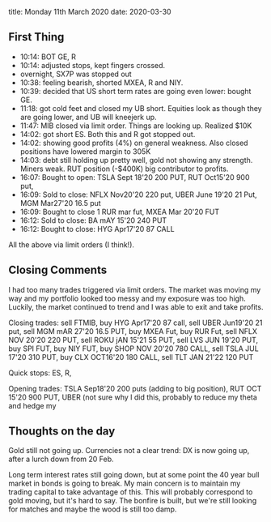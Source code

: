title:  Monday 11th March 2020
date: 2020-03-30

## First Thing

* 10:14: BOT GE, R
* 10:14: adjusted stops, kept fingers crossed.
* overnight, SX7P was stopped out
* 10:38: feeling bearish, shorted MXEA, R and NIY. 
* 10:39: decided that US short term rates are going even lower: bought GE.
* 11:18: got cold feet and closed my UB short. Equities look as though they are going lower, and UB will kneejerk up.
* 11:47: MIB closed via limit order. Things are looking up. Realized $10K
* 14:02: got short ES. Both this and R got stopped out.
* 14:02: showing good profits \(4%\) on general weakness. Also closed positions have lowered margin to 305K
* 14:03: debt still holding up pretty well, gold not showing any strength. Miners weak. RUT position \(-$400K\) big contributor to profits.
* 16:07: Bought to open: TSLA Sept 18'20 200 PUT, RUT Oct15'20 900 put,
* 16:09: Sold to close: NFLX Nov20'20 220 put, UBER June 19'20 21 Put, MGM Mar27'20 16.5 put
* 16:09: Bought to close 1 RUR mar fut, MXEA Mar 20'20 FUT
* 16:12: Sold to close: BA mAY 15'20 240 PUT
* 16:12: Bought to close: HYG Apr17'20 87 CALL

All the above via limit orders \(I think!\).

## Closing Comments

I had too many trades triggered via limit orders. The market was moving my way and my portfolio looked too messy and my exposure was too high. Luckily, the market continued to trend and I was able to exit and take profits.

Closing trades: sell FTMIB, buy HYG Apr17'20 87 call, sell UBER Jun19'20 21 put, sell MGM mAR 27'20 16.5 PUT, buy MXEA Fut, buy RUR Fut, sell NFLX NOV 20'20 220 PUT, sell ROKU jAN 15'21 55 PUT, sell LVS JUN 19'20 PUT, buy SPI FUT, buy NIY FUT, buy SHOP NOV 20'20 780 CALL, sell TSLA JUL 17'20 310 PUT, buy CLX OCT16'20 180 CALL, sell TLT JAN 21'22 120 PUT

Quick stops: ES, R,

Opening trades: TSLA Sep18'20 200 puts \(adding to big position\), RUT OCT 15'20 900 PUT, UBER \(not sure why I did this, probably to reduce my theta and hedge my

## Thoughts on the day

Gold still not going up. Currencies not a clear trend: DX is now going up, after a lurch down from 20 Feb.

Long term interest rates still going down, but at some point the 40 year bull market in bonds is going to break. My main concern is to maintain my trading capital to take advantage of this. This will probably correspond to gold moving, but it's hard to say. The bonfire is built, but we're still looking for matches and maybe the wood is still too damp.


